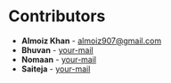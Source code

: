 # Contributors

- **Almoiz Khan** - [almoiz907@gmail.com](mailto:almoiz907@gmail.com)
- **Bhuvan** - [your-mail](mailto:your-mail)
- **Nomaan** - [your-mail](mailto:your-mail)
- **Saiteja** - [your-mail](mailto:your-mail)


